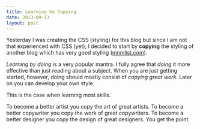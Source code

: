 ```yaml
---
title: Learning by Copying
date: 2013-09-13
layout: post
---
```

Yesterday I was creating the CSS (styling) for this blog but since I am not that experienced with CSS (yet), I decided to start by **copying** the styling of another blog which has very good styling ([mnmlist.com](mnmlist.com)).

*Learning by doing* is a very popular mantra. I fully agree that *doing* it more effective than just reading about a subject. When you are just getting started, however, doing should mostly consist of *copying great work*. Later on you can develop your own style. 

This is the case when learning most skills. 

To become a better artist you copy the art of great artists. To become a better copywriter you copy the work of great copywriters. To become a better designer you copy the design of great designers. You get the point.